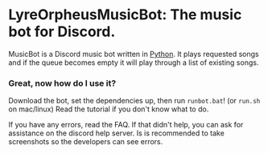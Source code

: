 # LyreOrpheusMusicBot: The music bot for Discord.

MusicBot is a Discord music bot written in [Python](https://www.python.org "Python homepage"). It plays requested songs and if the queue becomes empty it will play through a list of existing songs.

### Great, now how do I use it?
Download the bot, set the dependencies up, then run `runbot.bat`! (or `run.sh` on mac/linux)  Read the tutorial if you don't know what to do.

If you have any errors, read the FAQ. If that didn't help, you can ask for assistance on the discord help server. Is is recommended to take screenshots so the developers can see errors.

